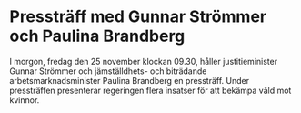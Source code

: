 # Pressträff med Gunnar Strömmer och Paulina Brandberg

I morgon, fredag den 25 november klockan 09.30, håller justitieminister Gunnar Strömmer och jämställdhets- och biträdande arbetsmarknadsminister Paulina Brandberg en pressträff. Under pressträffen presenterar regeringen flera insatser för att bekämpa våld mot kvinnor.
